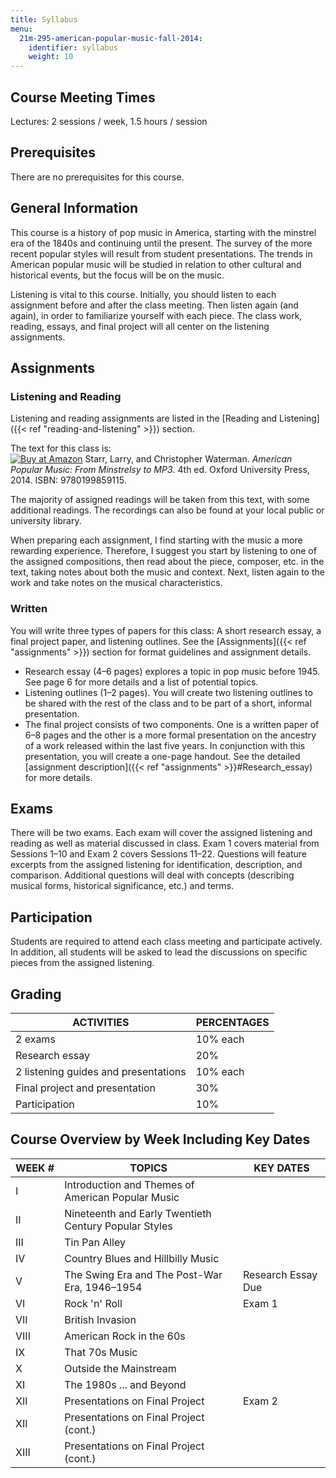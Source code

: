 ```yaml
---
title: Syllabus
menu:
  21m-295-american-popular-music-fall-2014:
    identifier: syllabus
    weight: 10
---
```

Course Meeting Times
--------------------

Lectures: 2 sessions / week, 1.5 hours / session

Prerequisites
-------------

There are no prerequisites for this course.

General Information
-------------------

This course is a history of pop music in America, starting with the minstrel era of the 1840s and continuing until the present. The survey of the more recent popular styles will result from student presentations. The trends in American popular music will be studied in relation to other cultural and historical events, but the focus will be on the music.

Listening is vital to this course. Initially, you should listen to each assignment before and after the class meeting. Then listen again (and again), in order to familiarize yourself with each piece. The class work, reading, essays, and final project will all center on the listening assignments.

Assignments
-----------

### Listening and Reading

Listening and reading assignments are listed in the [Reading and Listening]({{< ref "reading-and-listening" >}}) section.

The text for this class is:  
[![Buy at Amazon](/images/a_logo_17.gif)](http://www.amazon.com/American-Popular-Music-Larry-Starr/dp/0199859116/ref=nosim/mitopencourse-20) Starr, Larry, and Christopher Waterman. _American Popular Music: From Minstrelsy to MP3_. 4th ed. Oxford University Press, 2014. ISBN: 9780199859115.

The majority of assigned readings will be taken from this text, with some additional readings. The recordings can also be found at your local public or university library.

When preparing each assignment, I find starting with the music a more rewarding experience. Therefore, I suggest you start by listening to one of the assigned compositions, then read about the piece, composer, etc. in the text, taking notes about both the music and context. Next, listen again to the work and take notes on the musical characteristics.

### Written

You will write three types of papers for this class: A short research essay, a final project paper, and listening outlines. See the [Assignments]({{< ref "assignments" >}}) section for format guidelines and assignment details.

*   Research essay (4–6 pages) explores a topic in pop music before 1945. See page 6 for more details and a list of potential topics.
*   Listening outlines (1–2 pages). You will create two listening outlines to be shared with the rest of the class and to be part of a short, informal presentation.
*   The final project consists of two components. One is a written paper of 6–8 pages and the other is a more formal presentation on the ancestry of a work released within the last five years. In conjunction with this presentation, you will create a one-page handout. See the detailed [assignment description]({{< ref "assignments" >}}#Research\_essay) for more details.

Exams
-----

There will be two exams. Each exam will cover the assigned listening and reading as well as material discussed in class. Exam 1 covers material from Sessions 1–10 and Exam 2 covers Sessions 11–22. Questions will feature excerpts from the assigned listening for identification, description, and comparison. Additional questions will deal with concepts (describing musical forms, historical significance, etc.) and terms.

Participation
-------------

Students are required to attend each class meeting and participate actively. In addition, all students will be asked to lead the discussions on specific pieces from the assigned listening.

Grading
-------

| ACTIVITIES | PERCENTAGES |
| --- | --- |
| 2 exams | 10% each |
| Research essay | 20% |
| 2 listening guides and presentations | 10% each |
| Final project and presentation | 30% |
| Participation | 10% 

Course Overview by Week Including Key Dates
-------------------------------------------

| WEEK # | TOPICS | KEY DATES |
| --- | --- | --- |
| I | Introduction and Themes of American Popular Music |   |
| II | Nineteenth and Early Twentieth Century Popular Styles |   |
| III | Tin Pan Alley |   |
| IV | Country Blues and Hillbilly Music |   |
| V | The Swing Era and The Post-War Era, 1946–1954 | Research Essay Due |
| VI | Rock 'n' Roll | Exam 1 |
| VII | British Invasion |   |
| VIII | American Rock in the 60s |   |
| IX | That 70s Music |   |
| X | Outside the Mainstream |   |
| XI | The 1980s ... and Beyond |   |
| XII | Presentations on Final Project | Exam 2 |
| XII | Presentations on Final Project (cont.) |   |
| XIII | Presentations on Final Project (cont.) |